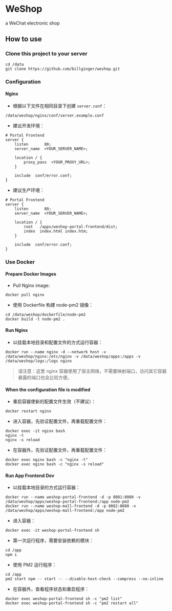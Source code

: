 # WeShop

a WeChat electronic shop

## How to use

### Clone this project to your server

```
cd /data
git clone https://github.com/billginger/weshop.git
```

### Configuration

#### Nginx

* 根据以下文件在相同目录下创建 `server.conf`：

```
/data/weshop/nginx/conf/server.example.conf
```

* 建议开发环境：

```
# Portal Frontend
server {
    listen       80;
    server_name  <YOUR_SERVER_NAME>;

    location / {
        proxy_pass  <YOUR_PROXY_URL>;
    }

    include  conf/error.conf;
}
```

* 建议生产环境：

```
# Portal Frontend
server {
    listen       80;
    server_name  <YOUR_SERVER_NAME>;

    location / {
        root   /apps/weshop-portal-frontend/dist;
        index  index.html index.htm;
    }

    include  conf/error.conf;
}
```

### Use Docker

#### Prepare Docker Images

* Pull Nginx image:

```
docker pull nginx
```

* 使用 Dockerfile 构建 node-pm2 镜像：

```
cd /data/weshop/dockerfile/node-pm2
docker build -t node-pm2 .
```

#### Run Nginx

* 以挂载本地目录和配置文件的方式运行容器：

```
docker run --name nginx -d --network host -v /data/weshop/nginx:/etc/nginx -v /data/weshop/apps:/apps -v /data/weshop/logs:/logs nginx
```

> 请注意：这里 nginx 容器使用了宿主网络，不需要映射端口，访问其它容器暴露的端口也会比较方便。

#### When the configuration file is modified

* 重启容器使新的配置文件生效（不建议）：

```
docker restart nginx
```

* 进入容器，先验证配置文件，再重载配置文件：

```
docker exec -it nginx bash
nginx -t
nginx -s reload
```

* 在容器外，先验证配置文件，再重载配置文件：

```
docker exec nginx bash -c "nginx -t"
docker exec nginx bash -c "nginx -s reload"
```

#### Run App Frontend Dev

* 以挂载本地目录的方式运行容器：

```
docker run --name weshop-portal-frontend -d -p 8081:8080 -v /data/weshop/apps/weshop-portal-frontend:/app node-pm2
docker run --name weshop-mall-frontend -d -p 8082:8080 -v /data/weshop/apps/weshop-mall-frontend:/app node-pm2
```

* 进入容器：

```
docker exec -it weshop-portal-frontend sh
```

* 第一次运行程序，需要安装依赖的模块：

```
cd /app
npm i
```

* 使用 PM2 运行程序：

```
cd /app
pm2 start npm -- start -- --disable-host-check --compress --no-inline
```

* 在容器外，查看程序状态和重启程序：

```
docker exec weshop-portal-frontend sh -c "pm2 list"
docker exec weshop-portal-frontend sh -c "pm2 restart all"
```
